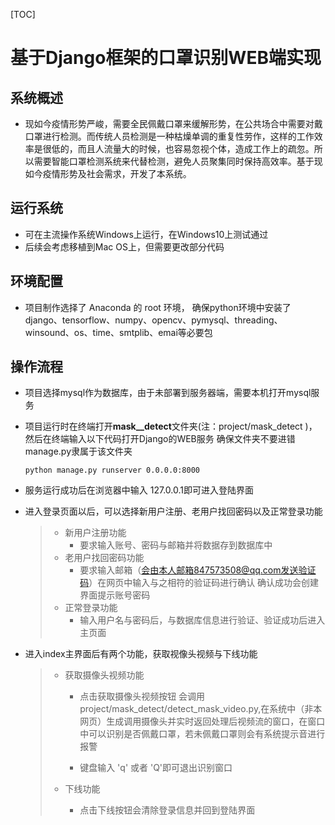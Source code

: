 [TOC]

# 基于Django框架的口罩识别WEB端实现

## 系统概述

- 现如今疫情形势严峻，需要全民佩戴口罩来缓解形势，在公共场合中需要对戴口罩进行检测。而传统人员检测是一种枯燥单调的重复性劳作，这样的工作效率是很低的，而且人流量大的时候，也容易忽视个体，造成工作上的疏忽。所以需要智能口罩检测系统来代替检测，避免人员聚集同时保持高效率。基于现如今疫情形势及社会需求，开发了本系统。



## 运行系统

- 可在主流操作系统Windows上运行，在Windows10上测试通过
- 后续会考虑移植到Mac OS上，但需要更改部分代码



## 环境配置

- 项目制作选择了 Anaconda 的 root 环境， 确保python环境中安装了django、tensorflow、numpy、opencv、pymysql、threading、winsound、os、time、smtplib、emai等必要包



## 操作流程

- 项目选择mysql作为数据库，由于未部署到服务器端，需要本机打开mysql服务

- 项目运行时在终端打开**mask__detect**文件夹(注：project/mask_detect )，然后在终端输入以下代码打开Django的WEB服务 确保文件夹不要进错 manage.py隶属于该文件夹

  ``` 
  python manage.py runserver 0.0.0.0:8000
  ```

- 服务运行成功后在浏览器中输入 127.0.0.1即可进入登陆界面

- 进入登录页面以后，可以选择新用户注册、老用户找回密码以及正常登录功能

  > - 新用户注册功能
  >   - 要求输入账号、密码与邮箱并将数据存到数据库中
  > - 老用户找回密码功能
  >   - 要求输入邮箱（会由本人邮箱847573508@qq.com发送验证码）在网页中输入与之相符的验证码进行确认 确认成功会创建界面提示账号密码
  > - 正常登录功能
  >   - 输入用户名与密码后，与数据库信息进行验证、验证成功后进入主页面

- 进入index主界面后有两个功能，获取视像头视频与下线功能

  > - 获取摄像头视频功能
  >
  >   - 点击获取摄像头视频按钮 会调用 project/mask_detect/detect_mask_video.py,在系统中（非本网页）生成调用摄像头并实时返回处理后视频流的窗口，在窗口中可以识别是否佩戴口罩，若未佩戴口罩则会有系统提示音进行报警
  >
  >   - 键盘输入 'q' 或者 'Q'即可退出识别窗口
  >
  > - 下线功能
  >
  >   - 点击下线按钮会清除登录信息并回到登陆界面

  